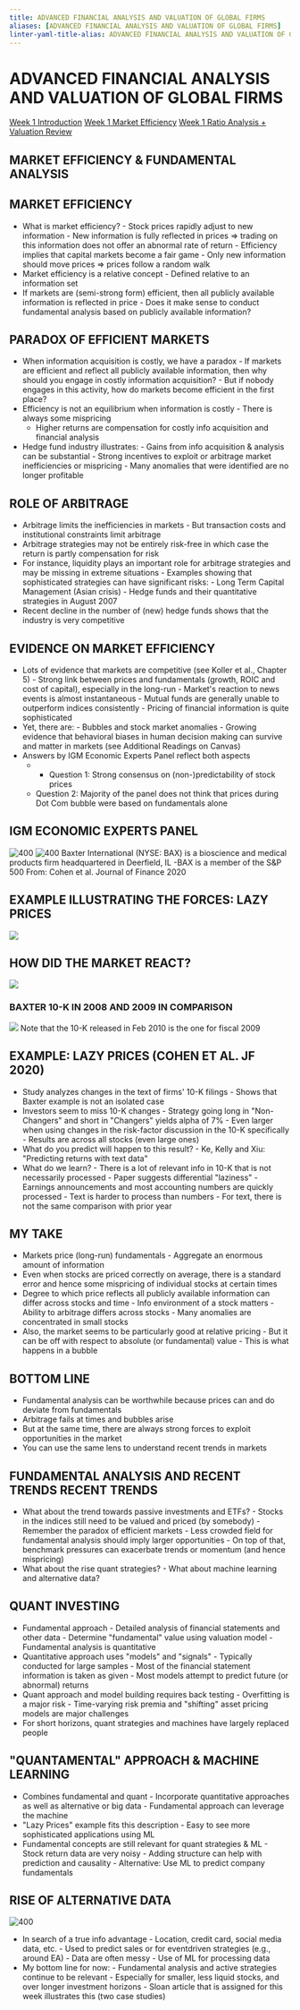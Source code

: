 ```yaml
---
title: ADVANCED FINANCIAL ANALYSIS AND VALUATION OF GLOBAL FIRMS
aliases: [ADVANCED FINANCIAL ANALYSIS AND VALUATION OF GLOBAL FIRMS]
linter-yaml-title-alias: ADVANCED FINANCIAL ANALYSIS AND VALUATION OF GLOBAL FIRMS
---
```

# ADVANCED FINANCIAL ANALYSIS AND VALUATION OF GLOBAL FIRMS

[Week 1 Introduction](Week%201%20Introduction.md)
[Week 1 Market Efficiency](Week%201%20Market%20Efficiency.md)
[Week 1 Ratio Analysis + Valuation Review](Week%201%20Ratio%20Analysis%20+%20Valuation%20Review.md)

## MARKET EFFICIENCY & FUNDAMENTAL ANALYSIS

## MARKET EFFICIENCY

- What is market efficiency?
	  - Stock prices rapidly adjust to new information
	  - New information is fully reflected in prices ⇒ trading on this information does not offer an abnormal rate of return
	  - Efficiency implies that capital markets become a fair game
	  - Only new information should move prices ⇒ prices follow a random walk
- Market efficiency is a relative concept
	  - Defined relative to an information set
- If markets are (semi-strong form) efficient, then all publicly available information is reflected in price
	  - Does it make sense to conduct fundamental analysis based on publicly available information?

## PARADOX OF EFFICIENT MARKETS

- When information acquisition is costly, we have a paradox
	  - If markets are efficient and reflect all publicly available information, then why should you engage in costly information acquisition?
	  - But if nobody engages in this activity, how do markets become efficient in the first place?
- Efficiency is not an equilibrium when information is costly
	  - There is always some mispricing
	 - Higher returns are compensation for costly info acquisition and financial analysis
- Hedge fund industry illustrates:
	  - Gains from info acquisition & analysis can be substantial
		 - Strong incentives to exploit or arbitrage market inefficiencies or mispricing
		  - Many anomalies that were identified are no longer profitable

## ROLE OF ARBITRAGE

- Arbitrage limits the inefficiencies in markets
		  - But transaction costs and institutional constraints limit arbitrage
- Arbitrage strategies may not be entirely risk-free in which case the return is
partly compensation for risk
 - For instance, liquidity plays an important role for arbitrage strategies and may be missing in extreme situations
		  - Examples showing that sophisticated strategies can have significant risks:
				- Long Term Capital Management (Asian crisis)
				- Hedge funds and their quantitative strategies in August 2007
- Recent decline in the number of (new) hedge funds shows that the industry is very competitive

## EVIDENCE ON MARKET EFFICIENCY

- Lots of evidence that markets are competitive (see Koller et al., Chapter 5)
	  - Strong link between prices and fundamentals (growth, ROIC and cost of capital), especially in the long-run
	  - Market's reaction to news events is almost instantaneous
		- Mutual funds are generally unable to outperform indices consistently
		- Pricing of financial information is quite sophisticated
- Yet, there are:
	  - Bubbles and stock market anomalies
		- Growing evidence that behavioral biases in human decision making can survive
and matter in markets (see Additional Readings on Canvas)
- Answers by IGM Economic Experts Panel reflect both aspects
	- - Question 1: Strong consensus on (non-)predictability of stock prices
	- Question 2: Majority of the panel does not think that prices during Dot Com bubble were based on fundamentals alone

## IGM ECONOMIC EXPERTS PANEL

![400](Z.%20Clippings/Week%201%20Market%20Efficiency-20240427192434224.png)
![400](Z.%20Clippings/Week%201%20Market%20Efficiency-20240427192442668.png)
Baxter International (NYSE: BAX) is a bioscience and medical products firm headquartered in Deerfield, IL
-BAX is a member of the S&P 500
From: Cohen et al. Journal of Finance 2020

## EXAMPLE ILLUSTRATING THE FORCES: LAZY PRICES

![](Z.%20Clippings/Week%201%20Market%20Efficiency-20240427192523837.png)

## HOW DID THE MARKET REACT?

![](Z.%20Clippings/Week%201%20Market%20Efficiency-20240427192543411.png)

### BAXTER 10-K IN 2008 AND 2009 IN COMPARISON

![](Z.%20Clippings/Week%201%20Market%20Efficiency-20240427192548405.png)
Note that the 10-K
released in Feb 2010 is the one for fiscal 2009

## EXAMPLE: LAZY PRICES (COHEN ET AL. JF 2020)

- Study analyzes changes in the text of firms' 10-K filings
		  - Shows that Baxter example is not an isolated case
- Investors seem to miss 10-K changes
		  - Strategy going long in "Non-Changers" and short in "Changers" yields
alpha of 7%
		  - Even larger when using changes in the risk-factor discussion in the 10-K specifically
		  - Results are across all stocks (even large ones)
- What do you predict will happen to this result?
		  - Ke, Kelly and Xiu: "Predicting returns with text data"
- What do we learn?
		  - There is a lot of relevant info in 10-K that is not necessarily processed
		  - Paper suggests differential "laziness"
				- Earnings announcements and most accounting numbers are quickly processed             -  Text is harder to process than numbers             -  For text, there is not the same comparison with prior year

## MY TAKE

- Markets price (long-run) fundamentals
		  - Aggregate an enormous amount of information
- Even when stocks are priced correctly on average, there is a standard error and hence some mispricing of individual stocks at certain times
- Degree to which price reflects all publicly available information can differ across stocks and time
		  - Info environment of a stock matters         -  Ability to arbitrage differs across stocks
				- Many anomalies are concentrated in small stocks
- Also, the market seems to be particularly good at relative pricing
		  - But it can be off with respect to absolute (or fundamental) value
		  - This is what happens in a bubble

## BOTTOM LINE

- Fundamental analysis can be worthwhile because prices can and do deviate from fundamentals
- Arbitrage fails at times and bubbles arise
- But at the same time, there are always strong forces to exploit opportunities in the market
- You can use the same lens to understand recent trends in markets

## FUNDAMENTAL ANALYSIS AND RECENT TRENDS RECENT TRENDS

- What about the trend towards passive investments and ETFs?
		  - Stocks in the indices still need to be valued and priced (by somebody)
			- Remember the paradox of efficient markets
			- Less crowded field for fundamental analysis should imply larger opportunities
		  - On top of that, benchmark pressures can exacerbate trends or momentum (and hence mispricing)
- What about the rise quant strategies? - What about machine learning and alternative data?

## QUANT INVESTING

- Fundamental approach
		  - Detailed analysis of financial statements and other data
			 - Determine "fundamental" value using valuation model
			  - Fundamental analysis is quantitative
- Quantitative approach uses "models" and "signals"
		  - Typically conducted for large samples
			- Most of the financial statement information is taken as given
			 - Most models attempt to predict future (or abnormal) returns
- Quant approach and model building requires back testing
		  - Overfitting is a major risk
			- Time-varying risk premia and "shifting" asset pricing models are major challenges
- For short horizons, quant strategies and machines have largely replaced people

## "QUANTAMENTAL" APPROACH & MACHINE LEARNING

- Combines fundamental and quant
		  - Incorporate quantitative approaches as well as alternative or big data
		  - Fundamental approach can leverage the machine
- "Lazy Prices" example fits this description
		  - Easy to see more sophisticated applications using ML
- Fundamental concepts are still relevant for quant strategies & ML
		  - Stock return data are very noisy
		  - Adding structure can help with prediction and causality
		  - Alternative: Use ML to predict company fundamentals

## RISE OF ALTERNATIVE DATA

![400](Z.%20Clippings/Week%201%20Market%20Efficiency-20240427192600630.png)

- In search of a true info advantage
		  - Location, credit card, social media data, etc.
		  - Used to predict sales or for eventdriven strategies (e.g., around EA)
		  - Data are often messy
				- Use of ML for processing data
- My bottom line for now:
		  - Fundamental analysis and active strategies continue to be relevant
		  - Especially for smaller, less liquid stocks, and over longer investment horizons
			- Sloan article that is assigned for this week illustrates this (two case studies)